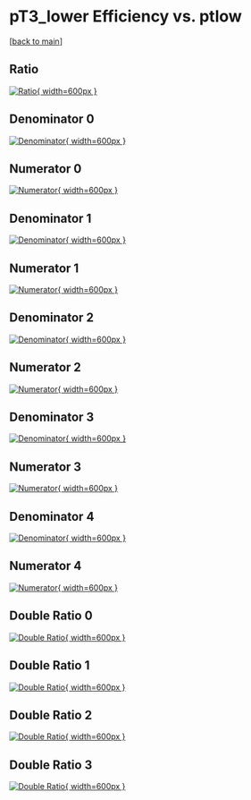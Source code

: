 # pT3_lower Efficiency vs. ptlow

[[back to main](./)]



## Ratio

[![Ratio](../mtv/var/pT3_lower_vtr_13_-1_eff_ptlow.png){ width=600px }](../mtv/var/pT3_lower_vtr_13_-1_eff_ptlow.pdf)

## Denominator 0

[![Denominator](../mtv/den/pT3_lower_vtr_13_-1_eff_ptlow_den0.png){ width=600px }](../mtv/den/pT3_lower_vtr_13_-1_eff_ptlow_den0.pdf)

## Numerator 0

[![Numerator](../mtv/num/pT3_lower_vtr_13_-1_eff_ptlow_num0.png){ width=600px }](../mtv/num/pT3_lower_vtr_13_-1_eff_ptlow_num0.pdf)

## Denominator 1

[![Denominator](../mtv/den/pT3_lower_vtr_13_-1_eff_ptlow_den1.png){ width=600px }](../mtv/den/pT3_lower_vtr_13_-1_eff_ptlow_den1.pdf)

## Numerator 1

[![Numerator](../mtv/num/pT3_lower_vtr_13_-1_eff_ptlow_num1.png){ width=600px }](../mtv/num/pT3_lower_vtr_13_-1_eff_ptlow_num1.pdf)

## Denominator 2

[![Denominator](../mtv/den/pT3_lower_vtr_13_-1_eff_ptlow_den2.png){ width=600px }](../mtv/den/pT3_lower_vtr_13_-1_eff_ptlow_den2.pdf)

## Numerator 2

[![Numerator](../mtv/num/pT3_lower_vtr_13_-1_eff_ptlow_num2.png){ width=600px }](../mtv/num/pT3_lower_vtr_13_-1_eff_ptlow_num2.pdf)

## Denominator 3

[![Denominator](../mtv/den/pT3_lower_vtr_13_-1_eff_ptlow_den3.png){ width=600px }](../mtv/den/pT3_lower_vtr_13_-1_eff_ptlow_den3.pdf)

## Numerator 3

[![Numerator](../mtv/num/pT3_lower_vtr_13_-1_eff_ptlow_num3.png){ width=600px }](../mtv/num/pT3_lower_vtr_13_-1_eff_ptlow_num3.pdf)

## Denominator 4

[![Denominator](../mtv/den/pT3_lower_vtr_13_-1_eff_ptlow_den4.png){ width=600px }](../mtv/den/pT3_lower_vtr_13_-1_eff_ptlow_den4.pdf)

## Numerator 4

[![Numerator](../mtv/num/pT3_lower_vtr_13_-1_eff_ptlow_num4.png){ width=600px }](../mtv/num/pT3_lower_vtr_13_-1_eff_ptlow_num4.pdf)

## Double Ratio 0

[![Double Ratio](../mtv/ratio/pT3_lower_vtr_13_-1_eff_ptlow_ratio0.png){ width=600px }](../mtv/ratio/pT3_lower_vtr_13_-1_eff_ptlow_ratio0.pdf)

## Double Ratio 1

[![Double Ratio](../mtv/ratio/pT3_lower_vtr_13_-1_eff_ptlow_ratio1.png){ width=600px }](../mtv/ratio/pT3_lower_vtr_13_-1_eff_ptlow_ratio1.pdf)

## Double Ratio 2

[![Double Ratio](../mtv/ratio/pT3_lower_vtr_13_-1_eff_ptlow_ratio2.png){ width=600px }](../mtv/ratio/pT3_lower_vtr_13_-1_eff_ptlow_ratio2.pdf)

## Double Ratio 3

[![Double Ratio](../mtv/ratio/pT3_lower_vtr_13_-1_eff_ptlow_ratio3.png){ width=600px }](../mtv/ratio/pT3_lower_vtr_13_-1_eff_ptlow_ratio3.pdf)

